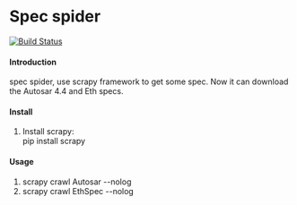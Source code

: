 # Spec spider

[![Build Status](https://travis-ci.org/orange2348/spec-spider.svg?branch=master)](https://travis-ci.org/orange2348/spec-spider)

#### Introduction
spec spider, use scrapy framework to get some spec. Now it can download the Autosar 4.4 and Eth specs.


#### Install

1. Install scrapy:  
   pip install scrapy

#### Usage

1. scrapy crawl Autosar --nolog
1. scrapy crawl EthSpec --nolog
